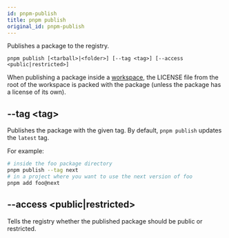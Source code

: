 ```yaml
---
id: pnpm-publish
title: pnpm publish
original_id: pnpm-publish
---
```


Publishes a package to the registry.

```
pnpm publish [<tarball>|<folder>] [--tag <tag>] [--access <public|restricted>]
```

When publishing a package inside a [workspace](workspace), the LICENSE file from the
root of the workspace is packed with the package (unless the package has a license of its own).

## --tag &lt;tag>

Publishes the package with the given tag. By default, `pnpm publish` updates the `latest` tag.

For example:

```sh
# inside the foo package directory
pnpm publish --tag next
# in a project where you want to use the next version of foo
pnpm add foo@next
```

## --access &lt;public|restricted>

Tells the registry whether the published package should be public or restricted.
